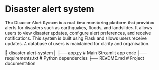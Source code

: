 # Disaster alert system
The Disaster Alert System is a real-time monitoring platform that provides alerts for disasters such as earthquakes, floods, and landslides. It allows users to view disaster updates, configure alert preferences, and receive notifications. This system is built using Flask and allows users receive updates.
A database of users is maintained for clarity and organisation.

📂 disaster-alert-system
│
├── app.py               # Main Streamlit app code
├── requirements.txt     # Python dependencies
├── README.md            # Project documentation

